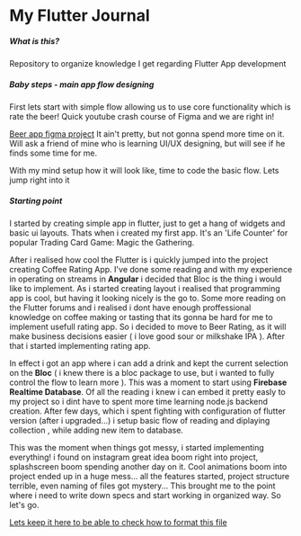 # My Flutter Journal

##### What is this? 
Repository to organize knowledge I get regarding Flutter App development

##### Baby steps - main app flow designing

First lets start with simple flow allowing us to use core functionality which is rate the beer! 
Quick youtube crash course of Figma and we are right in!


[Beer app figma project](https://www.figma.com/file/dW2sEj8mjibg5ZyoM04lgp/Beer-Team-App?node-id=0%3A1)
It ain't pretty, but not gonna spend more time on it. Will ask a friend of mine who is learning UI/UX designing, but will see if he finds some time for me.

With my mind setup how it will look like, time to code the basic flow. Lets jump right into it


##### Starting point
I started by creating simple app in flutter, just to get a hang of widgets and basic ui layouts.
Thats when i created my first app. It's an 'Life Counter' for popular Trading Card Game: Magic the Gathering. 


After i realised how cool the Flutter is i quickly jumped into the project creating Coffee Rating App. I've done some reading and with my experience in operating on streams in **Angular** i decided that Bloc is the thing i would like to implement.
As i started creating layout i realised that programming app is cool, but having it looking nicely is the go to.
Some more reading on the Flutter forums and i realised i dont have enough proffessional knowledge on coffee making or tasting that its gonna be hard for me to implement usefull rating app.
So i decided to move to Beer Rating, as it will make business decisions easier ( i love good sour or milkshake IPA ). After that i started implementing rating app. 


In effect i got an app where i can add a drink and kept the current selection on the **Bloc** ( i knew there is a bloc package to use, but i wanted to fully control the flow to learn more ). 
This was a moment to start using **Firebase Realtime Database**. Of all the reading i knew i can embed it pretty easly to my project so i dint have to spent more time learning node.js backend creation.
After few days, which i spent fighting with configuration of flutter version (after i upgraded...) i setup basic flow of reading and diplaying collection , while adding new item to database.

This was the moment when things got messy, i started implementing everything! i found on instagram great idea boom right into project, splashscreen boom spending another day on it. Cool animations boom into project ended up in a huge mess... all the features started, project structure terrible, even naming of files got mystery... This brought me to the point where i need to write down specs and start working in organized way. So let's go.


[Lets keep it here to be able to check how to format this file](https://guides.github.com/features/mastering-markdown/)
